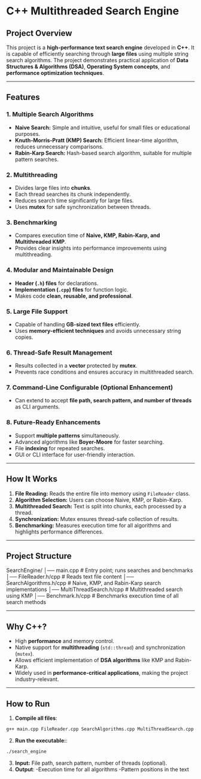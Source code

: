 # C++ Multithreaded Search Engine

## Project Overview
This project is a **high-performance text search engine** developed in **C++**. It is capable of efficiently searching through **large files** using multiple string search algorithms. The project demonstrates practical application of **Data Structures & Algorithms (DSA)**, **Operating System concepts**, and **performance optimization techniques**.

---

## Features

### 1. Multiple Search Algorithms
- **Naive Search:** Simple and intuitive, useful for small files or educational purposes.  
- **Knuth-Morris-Pratt (KMP) Search:** Efficient linear-time algorithm, reduces unnecessary comparisons.  
- **Rabin-Karp Search:** Hash-based search algorithm, suitable for multiple pattern searches.  

### 2. Multithreading
- Divides large files into **chunks**.  
- Each thread searches its chunk independently.  
- Reduces search time significantly for large files.  
- Uses **mutex** for safe synchronization between threads.  

### 3. Benchmarking
- Compares execution time of **Naive, KMP, Rabin-Karp, and Multithreaded KMP**.  
- Provides clear insights into performance improvements using multithreading.  

### 4. Modular and Maintainable Design
- **Header (`.h`) files** for declarations.  
- **Implementation (`.cpp`) files** for function logic.  
- Makes code **clean, reusable, and professional**.  

### 5. Large File Support
- Capable of handling **GB-sized text files** efficiently.  
- Uses **memory-efficient techniques** and avoids unnecessary string copies.  

### 6. Thread-Safe Result Management
- Results collected in a **vector** protected by **mutex**.  
- Prevents race conditions and ensures accuracy in multithreaded search.  

### 7. Command-Line Configurable (Optional Enhancement)
- Can extend to accept **file path, search pattern, and number of threads** as CLI arguments.  

### 8. Future-Ready Enhancements
- Support **multiple patterns** simultaneously.  
- Advanced algorithms like **Boyer-Moore** for faster searching.  
- File **indexing** for repeated searches.  
- GUI or CLI interface for user-friendly interaction.  

---

## How It Works
1. **File Reading:** Reads the entire file into memory using `FileReader` class.  
2. **Algorithm Selection:** Users can choose Naive, KMP, or Rabin-Karp.  
3. **Multithreaded Search:** Text is split into chunks, each processed by a thread.  
4. **Synchronization:** Mutex ensures thread-safe collection of results.  
5. **Benchmarking:** Measures execution time for all algorithms and highlights performance differences.  

---

## Project Structure
SearchEngine/
│── main.cpp # Entry point; runs searches and benchmarks
│── FileReader.h/cpp # Reads text file content
│── SearchAlgorithms.h/cpp # Naive, KMP, and Rabin-Karp search implementations
│── MultiThreadSearch.h/cpp # Multithreaded search using KMP
│── Benchmark.h/cpp # Benchmarks execution time of all search methods


---

## Why C++?
- High **performance** and memory control.  
- Native support for **multithreading** (`std::thread`) and synchronization (`mutex`).  
- Allows efficient implementation of **DSA algorithms** like KMP and Rabin-Karp.  
- Widely used in **performance-critical applications**, making the project industry-relevant.  

---

## How to Run
1. **Compile all files**:
```bash
g++ main.cpp FileReader.cpp SearchAlgorithms.cpp MultiThreadSearch.cpp Benchmark.cpp -pthread -o search_engine
```
2. **Run the executable:**:
```bash 
./search_engine 
```  
3. **Input:** File path, search pattern, number of threads (optional).  
4. **Output**:
-Execution time for all algorithms
-Pattern positions in the text
